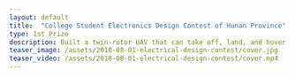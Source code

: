 ```yaml
---
layout: default
title:  "College Student Electronics Design Contest of Hunan Province"
type: 1st Prize
description: Built a twin-rotor UAV that can take off, land, and hover steadily with 3d-printed parts, microcontrollers, and sensors. Achieved the highest precision of hovering height among all teams.
teaser_image: /assets/2018-08-01-electrical-design-contest/cover.jpg
teaser_video: /assets/2018-08-01-electrical-design-contest/cover.mp4
---
```


